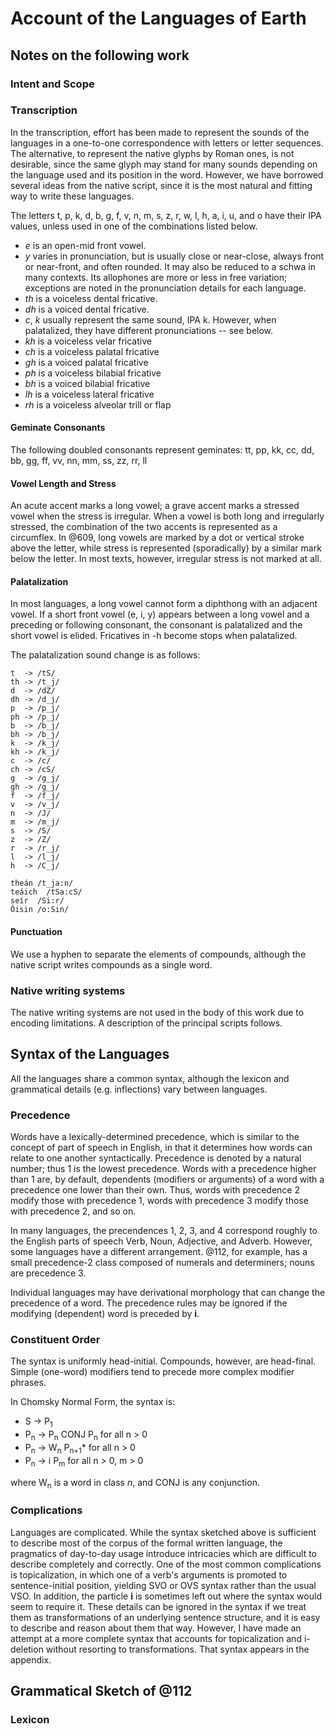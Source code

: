 # Account of the Languages of Earth

## Notes on the following work

### Intent and Scope

### Transcription

In the transcription, effort has been made to represent the sounds of the languages in a one-to-one correspondence with letters or letter sequences. The alternative, to represent the native glyphs by Roman ones, is not desirable, since the same glyph may stand for many sounds depending on the language used and its position in the word. However, we have borrowed several ideas from the native script, since it is the most natural and fitting way to write these languages.

The letters t, p, k, d, b, g, f, v, n, m, s, z, r, w, l, h, a, i, u, and o have their IPA values, unless used in one of the combinations listed below.

* _e_ is an open-mid front vowel.
* _y_ varies in pronunciation, but is usually close or near-close, always front or near-front, and often rounded. It may also be reduced to a schwa in many contexts. Its allophones are more or less in free variation; exceptions are noted in the pronunciation details for each language.
* _th_ is a voiceless dental fricative.
* _dh_ is a voiced dental fricative.
* _c_, _k_ usually represent the same sound, IPA k. However, when palatalized, they have different pronunciations -- see below.
* _kh_ is a voiceless velar fricative
* _ch_ is a voiceless palatal fricative
* _gh_ is a voiced palatal fricative
* _ph_ is a voiceless bilabial fricative
* _bh_ is a voiced bilabial fricative
* _lh_ is a voiceless lateral fricative
* _rh_ is a voiceless alveolar trill or flap

#### Geminate Consonants

The following doubled consonants represent geminates: tt, pp, kk, cc, dd, bb, gg, ff, vv, nn, mm, ss, zz, rr, ll

#### Vowel Length and Stress

An acute accent marks a long vowel; a grave accent marks a stressed vowel when the stress is irregular. When a vowel is both long and irregularly stressed, the combination of the two accents is represented as a circumflex. In @609, long vowels are marked by a dot or vertical stroke above the letter, while stress is  represented (sporadically) by a similar mark below the letter. In most texts, however, irregular stress is not marked at all.

#### Palatalization

In most languages, a long vowel cannot form a diphthong with an adjacent vowel. If a short front vowel (e, i, y) appears between a long vowel and a preceding or following consonant, the consonant is palatalized and the short vowel is elided. Fricatives in -h become stops when palatalized.

The palatalization sound change is as follows:

```
t  -> /tS/
th -> /t_j/
d  -> /dZ/
dh -> /d_j/
p  -> /p_j/
ph -> /p_j/
b  -> /b_j/
bh -> /b_j/
k  -> /k_j/
kh -> /k_j/
c  -> /c/
ch -> /cS/
g  -> /g_j/
gh -> /g_j/
f  -> /f_j/
v  -> /v_j/
n  -> /J/
m  -> /m_j/
s  -> /S/
z  -> /Z/
r  -> /r_j/
l  -> /l_j/
h  -> /C_j/

theán /t_ja:n/
teáich  /tSa:cS/
seír  /Si:r/
Óisin /o:Sin/
```
#### Punctuation

We use a hyphen to separate the elements of compounds, although the native script writes compounds as a single word.

### Native writing systems

The native writing systems are not used in the body of this work due to encoding limitations. A description of the principal scripts follows.

## Syntax of the Languages

All the languages share a common syntax, although the lexicon and grammatical details (e.g. inflections) vary between languages.

### Precedence

Words have a lexically-determined precedence, which is similar to the concept of part of speech in English, in that it determines how words can relate to one another syntactically. Precedence is denoted by a natural number; thus 1 is the lowest precedence. Words with a precedence higher than 1 are, by default, dependents (modifiers or arguments) of a word with a precedence one lower than their own. Thus, words with precedence 2 modify those with precedence 1, words with precedence 3 modify those with precedence 2, and so on.

In many languages, the precendences 1, 2, 3, and 4 correspond roughly to the English parts of speech Verb, Noun, Adjective, and Adverb. However, some languages have a different arrangement. @112, for example, has a small precedence-2 class composed of numerals and determiners; nouns are precedence 3.

Individual languages may have derivational morphology that can change the precedence of a word. The precedence rules may be ignored if the modifying (dependent) word is preceded by **i**.

### Constituent Order

The syntax is uniformly head-initial. Compounds, however, are head-final. Simple (one-word) modifiers tend to precede more complex modifier phrases. 

In Chomsky Normal Form, the syntax is:

* S -> P<sub>1</sub>
* P<sub>n</sub> -> P<sub>n</sub> CONJ P<sub>n</sub> for all n > 0
* P<sub>n</sub> -> W<sub>n</sub> P<sub>n+1</sub>* for all n > 0
* P<sub>n</sub> -> i P<sub>m</sub> for all n > 0, m > 0

where W<sub>n</sub> is a word in class *n*, and CONJ is any conjunction.

### Complications

Languages are complicated. While the syntax sketched above is sufficient to describe most of the corpus of the formal written language, the pragmatics of day-to-day usage introduce intricacies which are difficult to describe completely and correctly. One of the most common complications is topicalization, in which one of a verb's arguments is promoted to sentence-initial position, yielding SVO or OVS syntax rather than the usual VSO. In addition, the particle **i** is sometimes left out where the syntax would seem to require it. These details can be ignored in the syntax if we treat them as transformations of an underlying sentence structure, and it is easy to describe and reason about them that way. However, I have made an attempt at a more complete syntax that accounts for topicalization and i-deletion without resorting to transformations. That syntax appears in the appendix.

## Grammatical Sketch of @112



### Lexicon
